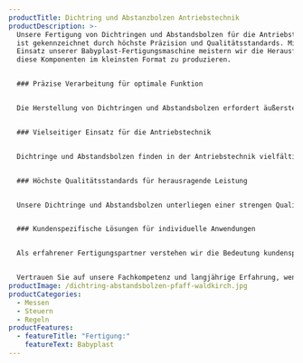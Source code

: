 ```yaml
---
productTitle: Dichtring und Abstanzbolzen Antriebstechnik
productDescription: >-
  Unsere Fertigung von Dichtringen und Abstandsbolzen für die Antriebstechnik
  ist gekennzeichnet durch höchste Präzision und Qualitätsstandards. Mit dem
  Einsatz unserer Babyplast-Fertigungsmaschine meistern wir die Herausforderung,
  diese Komponenten im kleinsten Format zu produzieren.


  ### Präzise Verarbeitung für optimale Funktion


  Die Herstellung von Dichtringen und Abstandsbolzen erfordert äußerste Präzision, da diese Komponenten entscheidende Funktionen in der Antriebstechnik erfüllen. Unsere Babyplast-Fertigungsmaschine ermöglicht es uns, auch im kleinsten Format eine exakte Verarbeitung und eine hohe Passgenauigkeit zu gewährleisten.


  ### Vielseitiger Einsatz für die Antriebstechnik


  Dichtringe und Abstandsbolzen finden in der Antriebstechnik vielfältige Anwendungen. Sie sorgen für Abdichtungen und gewährleisten den richtigen Abstand zwischen Komponenten. Dank unserer hochpräzisen Fertigung können wir maßgeschneiderte Lösungen für verschiedene Antriebsanwendungen bieten.


  ### Höchste Qualitätsstandards für herausragende Leistung


  Unsere Dichtringe und Abstandsbolzen unterliegen einer strengen Qualitätskontrolle, um sicherzustellen, dass sie den hohen Anforderungen der Antriebstechnik gerecht werden. Wir legen großen Wert auf Qualität und Zuverlässigkeit, um die optimale Funktion unserer Produkte zu gewährleisten.


  ### Kundenspezifische Lösungen für individuelle Anwendungen


  Als erfahrener Fertigungspartner verstehen wir die Bedeutung kundenspezifischer Lösungen. Wir arbeiten eng mit unseren Kunden zusammen, um ihre spezifischen Anforderungen zu verstehen und maßgeschneiderte Dichtringe und Abstandsbolzen zu entwickeln, die perfekt zu ihren Anwendungen passen.


  Vertrauen Sie auf unsere Fachkompetenz und langjährige Erfahrung, wenn es um die Fertigung präziser Dichtringe und Abstandsbolzen für die Antriebstechnik geht. Unsere hohe Präzision und unser Streben nach Qualität machen uns zu einem zuverlässigen Partner für Ihre anspruchsvollen Antriebslösungen.
productImage: /dichtring-abstandsbolzen-pfaff-waldkirch.jpg
productCategories:
  - Messen
  - Steuern
  - Regeln
productFeatures:
  - featureTitle: "Fertigung:"
    featureText: Babyplast
---
```

